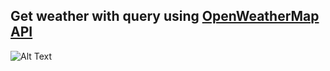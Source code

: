 ## Get weather with query using [OpenWeatherMap API](https://openweathermap.org/api)  
![Alt Text](https://user-images.githubusercontent.com/68913871/145237032-78e1a86b-9a68-4e1e-97ae-f01d35163e38.gif)
